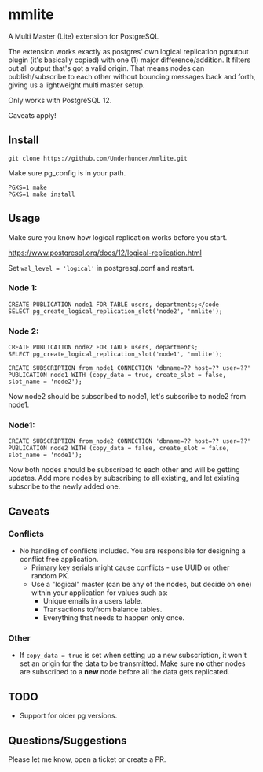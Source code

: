 # mmlite
A Multi Master (Lite) extension for PostgreSQL

The extension works exactly as postgres' own logical replication pgoutput plugin (it's basically copied) with one (1) major difference/addition. It filters out all output that's got a valid origin. That means nodes can publish/subscribe to each other without bouncing messages back and forth, giving us a lightweight multi master setup.

Only works with PostgreSQL 12.

Caveats apply!

## Install
    git clone https://github.com/Underhunden/mmlite.git

Make sure pg_config is in your path.

    PGXS=1 make
    PGXS=1 make install

## Usage

Make sure you know how logical replication works before you start.

https://www.postgresql.org/docs/12/logical-replication.html

Set `wal_level = 'logical'` in postgresql.conf and restart.

### Node 1:

    CREATE PUBLICATION node1 FOR TABLE users, departments;</code
    SELECT pg_create_logical_replication_slot('node2', 'mmlite');

### Node 2:

    CREATE PUBLICATION node2 FOR TABLE users, departments;
    SELECT pg_create_logical_replication_slot('node1', 'mmlite');

    CREATE SUBSCRIPTION from_node1 CONNECTION 'dbname=?? host=?? user=??' PUBLICATION node1 WITH (copy_data = true, create_slot = false, slot_name = 'node2');

Now node2 should be subscribed to node1, let's subscribe to node2 from node1.

### Node1:

    CREATE SUBSCRIPTION from_node2 CONNECTION 'dbname=?? host=?? user=??' PUBLICATION node2 WITH (copy_data = false, create_slot = false, slot_name = 'node1');

Now both nodes should be subscribed to each other and will be getting updates. Add more nodes by subscribing to all existing, and let existing subscribe to the newly added one.

## Caveats
### Conflicts
* No handling of conflicts included. You are responsible for designing a conflict free application.
  * Primary key serials might cause conflicts - use UUID or other random PK.
  * Use a "logical" master (can be any of the nodes, but decide on one) within your application for values such as:
    * Unique emails in a users table.
    * Transactions to/from balance tables.
    * Everything that needs to happen only once.
### Other
* If `copy_data = true` is set when setting up a new subscription, it won't set an origin for the data to be transmitted. Make sure **no** other nodes are subscribed to a **new** node before all the data gets replicated. 

## TODO
* Support for older pg versions.

## Questions/Suggestions
Please let me know, open a ticket or create a PR.
